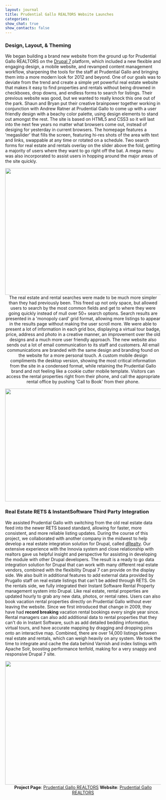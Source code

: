 ```yaml
---
layout: journal
title: Prudential Gallo REALTORS Website Launches
categories: 
show_chat: true
show_contacts: false
---
```


<h3>Design, Layout, &amp; Theming</h3>We began building a brand new website from the ground up for Prudential Gallo REALTORS on the <a href="http://drupal.org" target="_blank">Drupal 7</a> platform, which included a new flexible and engaging design, a mobile website, and revamped content management workflow, sharpening the tools for the staff at Prudential Gallo and bringing them into a more modern look for 2012 and beyond. One of our goals was&nbsp;to deviate from the trend and create a simple yet powerful real estate website that makes it easy to find properties and rentals without being drowned in checkboxes, drop downs, and endless forms to search for listings. Their previous website was good, but we wanted to really knock this one out of the park. Shaun and Bryan put their creative brainpower together working in conjunction with Andrew Ratner at Prudential Gallo to come up with a user friendly design with a beachy color palette, using design elements to stand out amongst the rest. The site is based on HTML5 and CSS3 so it will last into the next few years no matter what browsers come out, instead of desiging for yesterday in current browsers. The homepage features a &#39;megaslider&#39; that fills the screen, featuring hi-res shots of the area with text and links, swappable at any time or rotated on a schedule. Two search forms for real estate and rentals overlay on the slider above the fold, getting a majority of users where they want to go right off the bat. A mega menu was also incorporated to assist users in hopping around the major areas of the site quickly. <p style="text-align: center; "><img alt="" src="/sites/default/files/prugallo-2_0.png" style="width: 630px; height: 410px; " /> The real estate and rental searches were made to be much more simpler than they had previously been. This freed up not only space, but allowed users to search by the most common fields and get to where they were going quickly instead of mull over 50+ search options. Search results are presented in a &#39;monopoly card&#39; grid format, allowing more listings to appear in the results page without making the user scroll more. We were able to present a lot of information in each grid box, displaying a virtual tour badge, price, address and photo in a creative manner, an improvement over the old designs and a much more user friendly approach. The new website also sends out a lot of email communication to its staff and customers. All email communications are branded with the same design and branding found on the website for a more personal touch. A custom mobile design compliments the desktop version, showing the most critical information from the site in a condensed format, while retaining the Prudential Gallo brand and not feeling like a cookie cutter mobile template. Visitors can access the rental properties right from their phone, and call the appropriate rental office by pushing &#39;Call to Book&#39; from their phone. <p style="text-align: center; "><img alt="" src="/sites/default/files/prugallo-1_0.png" style="width: 630px; height: 365px; " /> <h3>Real Estate RETS &amp; InstantSoftware Third Party Integration</h3>We assisted Prudential Gallo with switching from the old real estate data feed into the newer RETS based standard, allowing for faster, more consistent, and more reliable listing updates. During the course of this project, we collaborated with another company in the midwest to help develop a real estate integration solution for Drupal, called <a href="http://drupal.org/project/drealty" target="_blank">dRealty</a>. Our extensive experience with the Innovia system and close relationship with realtors gave us helpful insight and perspective for assisting in developing the module with other Drupal developers. The result is a ready to go data integration solution for Drupal that can work with many different real estate vendors, combined with the flexibility Drupal 7 can provide on the display side. We also built in additional features to add external data provided by Prugallo staff on real estate listings that can&#39;t be added through RETS. On the rentals side, we fully integrated their Instant Software Rental Property management system into Drupal. Like real estate, rental properties are updated hourly to grab any new data, photos, or rental rates. Users can also book vacation rental properties directly on Prudential Gallo without ever leaving the website. Since we first introduced that change in 2009, they have had <strong>record breaking</strong> vacation rental bookings every single year since. Rental managers can also add additional data to rental properties that they can&#39;t do in Instant Software, such as add detailed bedding information, virtual tours, and have accurate mapping by dragging and dropping pins onto an interactive map. Combined, there are over 14,000 listings between real estate and rentals, which can weigh heavily on any system. We took the time to integrate and cache the data behind Varnish and index listings with Apache Solr, boosting performance tenfold, making for a very snappy and responsive Drupal 7 site. <p style="text-align: center; "><img alt="" src="/sites/default/files/prugallo4_0.png" style="width: 630px; height: 400px; " /> <strong>Project Page</strong>: <a href="http://www.inclind.com/our-work/prudential-gallo/detail.htm">Prudential Gallo REALTORS</a> <strong>Website</strong>: <a href="http://www.prugallo.com" target="_blank">Prudential Gallo REALTORS</a>